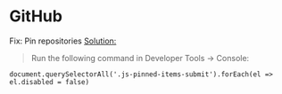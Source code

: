 # GitHub
Fix: Pin repositories [Solution:](https://github.com/orgs/community/discussions/84168#discussioncomment-8706492)

>Run the following command in Developer Tools -> Console:
```
document.querySelectorAll('.js-pinned-items-submit').forEach(el => el.disabled = false)
```
